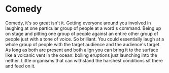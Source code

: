 # Comedy

Comedy, it's so great isn't it. Getting everyone around you involved in laughing at one particular group of people at a word's command. Being up on stage and pitting one group of people against an entire other group of people just with a tone of voice. So brilliant. You could essentially laugh at a whole group of people with the target audience and the audience's target. As long as both are present and both align you can bring it to the surface like a volcanic vent in the ocean: boiling eruptions just launching into the nether. Little organisms that can withstand the harshest conditions sit there and feed on it.